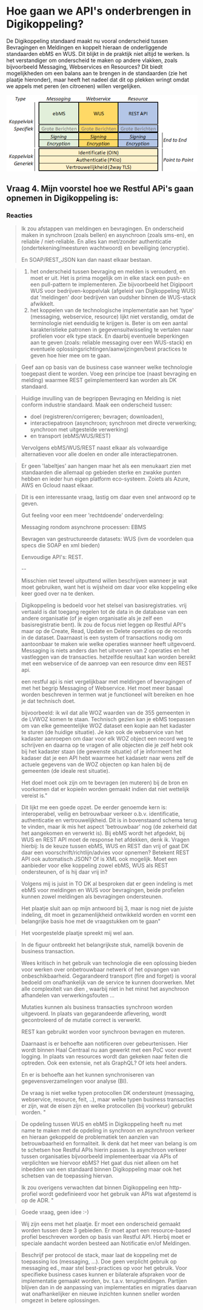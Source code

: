 # Hoe gaan we API's onderbrengen in Digikoppeling?

De Digikoppeling standaard maakt nu vooral onderscheid tussen Bevragingen en Meldingen en koppelt hieraan de onderliggende standaarden ebMS en WUS. Dit blijkt in de praktijk niet altijd te werken. Is het verstandiger om onderscheid te maken op andere vlakken, zoals bijvoorbeeld Messaging, Webservices en Resources? Dit biedt mogelijkheden om een balans aan te brengen in de standaarden (zie het plaatje hieronder), maar heeft het nadeel dat dit op plekken wringt omdat we appels met peren (en citroenen) willen vergelijken.

![Vraag 4.0](media/image2020-4-15_15-1-26.png "Onderscheid op type koppelvlak in DK architectuur")

## Vraag 4. Mijn voorstel hoe we Restful APi's gaan opnemen in Digikoppeling is:

### Reacties 

>Ik zou afstappen van meldingen en bevragingen.
>En onderscheid maken in synchroon (zoals bellen) en asynchroon (zoals sms-en), en reliable / niet-reliable.
En alles kan met/zonder authenticatie (ondertekening/meesturen wachtwoord) en beveiliging (encryptie).
> 
>En SOAP/REST_JSON kan dan naast elkaar bestaan.

>1. het onderscheid tussen bevraging en melden is verouderd, en moet er uit. Het is prima mogelijk om in elke stack een push- en een pull-pattern te implementeren. Zie bijvoorbeeld het Digipoort WUS voor bedrijven-koppelvlak (afgeleid van Digikoppeling WUS) dat 'meldingen' door bedrijven van oudsher binnen de WUS-stack afwikkelt.
>2. het koppelen van de technologische implementatie aan het 'type' (messaging, webservice, resource) lijkt niet verstandig, omdat de terminologie niet eenduidig te krijgen is. Beter is om een aantal karakteristieke patronen in gegevensuitwisseling te vertalen naar profielen voor elk type stack. En daarbij eventuele beperkingen aan te geven (zoals: reliable messaging over een WUS-stack) en eventuele oplossingsrichtingen/aanwijzingen/best practices te geven hoe hier mee om te gaan.

>Geef aan op basis van de business case wanneer welke technologie toegepast dient te worden. 
>Voeg een principe toe (naast bevraging en melding) waarmee REST geïmplementeerd kan worden als DK standaard.

>Huidige invulling van de begrippen Bevraging en Melding is niet conform industrie standaard.
>Maak een onderscheid tussen:
> * doel (registreren/corrigeren; bevragen; downloaden), 
> * interactiepatroon (asynchroon; synchroon met directe verwerking; synchroon met uitgestelde verwerking) 
> * en transport (ebMS/WUS/REST)
> 
> Vervolgens ebMS/WUS/REST naast elkaar als volwaardige alternatieven voor alle doelen en onder alle interactiepatronen.

>Er geen 'labeltjes' aan hangen maar het als een menukaart zien met standaarden die allemaal op gebieden sterke en zwakke punten hebben en ieder hun eigen platform eco-systeem. Zoiets als Azure, AWS en Gcloud naast elkaar.

>Dit is een interessante vraag, lastig om daar even snel antwoord op te geven.
>  
>Gut feeling voor een meer 'rechtdoende' onderverdeling:
> 
>Messaging rondom asynchrone processen: EBMS
> 
>Bevragen van gestructureerde datasets: WUS
>(ivm de voordelen qua specs die SOAP en xml bieden)
> 
>Eenvoudige API's: REST.
>
> --
> 
> Misschien niet teveel uitputtend willen beschrijven wanneer je wat moet gebruiken, want het is wijsheid om daar voor elke koppeling elke keer goed over na te denken. 

>Digikoppeling is bedoeld voor het stelsel van basisregistraties. vrij vertaald is dat toegang regelen tot de data in de database van een andere organisatie (of je eigen organisatie als je zelf een basisregistratie bent). Ik zou de focus niet leggen op Restful API's maar op de Create, Read, Update en Delete operaties op de records in de dataset. Daarnaast is een system of transactions nodig om aantoonbaar te maken wie welke operaties wanneer heeft uitgevoerd. Messaging is niets anders dan het uitvoeren van 2 operaties en het vastleggen van de transacties. hetzelfde resultaat kan worden bereikt met een webservice of de aanroep van een resource dmv een REST api.
> 
>een restful api is niet vergelijkbaar met meldingen of bevragingen of met het begrip Messaging of Webservice. Het moet meer basaal worden beschreven in termen wat je functioneel wilt bereiken en hoe je dat technisch doet. 
> 
>bijvoorbeeld: ik wil dat alle WOZ waarden van de 355 gemeenten in de LVWOZ komen te staan. Technisch gezien kan je ebMS toepassen om van elke gemeentelijke WOZ dataset een kopie aan het kadaster te sturen (de huidige situatie). Je kan ook de webservice van het kadaster aanroepen om daar voor elk WOZ object een record weg te schrijven en daarna op te vragen of alle objecten die je zelf hebt ook bij het kadaster staan (de gewenste situatie)  of je informeert het kadaser dat je een API hebt waarmee het kadasetr naar wens zelf de actuele gegevens van de WOZ objecten op kan halen bij de gemeenten (de ideale rest situatie).
>
>Het doel moet ook zijn om te bevragen (en muteren) bij de bron en voorkomen dat er kopieën worden gemaakt indien dat niet wettelijk vereist is."

>Dit lijkt me een goede opzet.
>De eerder genoemde kern is: interoperabel, veilig en betrouwbaar verkeer o.b.v. identificatie, authenticatie en vertrouwelijkheid. Dit is in bovenstaand schema terug te vinden, maar ik mis het aspect 'betrouwbaar' nog (de zekerheid dat het aangekomen en verwerkt is). Bij ebMS wordt het afgedekt, bij WUS en REST API moet de response het afdekken, denk ik. 
>Vragen hierbij:
>Is de keuze tussen ebMS, WUS en REST dan vrij of gaat DK daar een voorschrift/richtlijn/advies voor opnemen?
>Betekent REST API ook automatisch JSON? Of is XML ook mogelijk.
>Moet een aanbieder voor elke koppeling zowel ebMS, WUS als REST ondersteunen, of is hij daar vrij in?

>Volgens mij is juist in TO DK al besproken dat er geen indeling is met ebMS voor meldingen en WUS voor bevragingen, beide profielen kunnen zowel meldingen als bevragingen ondersteunen.
> 
>Het plaatje sluit aan op mijn antwoord bij 3, maar is nog niet de juiste indeling, dit moet in gezamenlijkheid ontwikkeld worden en vormt een belangrijke basis hoe met de vraagstukken om te gaan"

>Het voorgestelde plaatje spreekt mij wel aan.

>In de figuur ontbreekt het belangrijkste stuk, namelijk bovenin de business transaction.
>
>Wees kritisch in het gebruik van technologie die een oplossing bieden voor werken over onbetrouwbaar netwerk of het opvangen van onbeschikbaarheid. Gegarandeerd transport (fire and forget) is vooral bedoeld om onafhankelijk van de service te kunnen doorwerken. Met alle complexiteit van dien , waarbij niet in het minst het asynchroon afhandelen van verwerkingsfouten ...
>
>Mutaties kunnen als business transacties synchroon worden uitgevoerd. In plaats van gegarandeerde aflevering, wordt gecontroleerd of de mutatie correct is verwerkt. 
>
>REST kan gebruikt worden voor synchroon bevragen en muteren. 
>
>Daarnaast is er behoefte aan notificeren over gebeurtenissen. Hier wordt binnen Haal Centraal nu aan gewerkt met een PoC voor event logging. In plaats van resources wordt dan gekeken naar feiten die optreden. Ook een extensie, net als GraphQL? Of iets heel anders.
>
>En er is behoefte aan het kunnen synchroniseren van gegevensverzamelingen voor analyse (BI).
>
>De vraag is niet welke typen protocollen DK ondersteunt (messaging, webservice, resource, feit, ..), maar welke typen business transacties er zijn, wat de eisen zijn en welke protocollen (bij voorkeur) gebruikt worden. "

>De opdeling tussen WUS en ebMS in Digikoppeling heeft nu met name te maken met de opdeling in synchroon en asynchroon verkeer en hieraan gekoppeld de problematiek ten aanzien van betrouwbaarheid en formaliteit. Ik denk dat het meer van belang is om te schetsen hoe Restful APIs hierin passen. Is asynchroon verkeer tussen organisaties bijvoorbeeld implementeerbaar via APIs of verplichten we hiervoor ebMS? Het gaat dus niet alleen om het inbedden van een standaard binnen Digikoppeling maar ook het schetsen van de toepassing hiervan.
>
>Ik zou overigens verwachten dat binnen Digikoppeling een http-profiel wordt gedefinieerd voor het gebruik van APIs wat afgestemd is op de ADR. "

>Goede vraag, geen idee :-) 

>Wij zijn eens met het plaatje. Er moet een onderscheid gemaakt worden tussen deze 3 gebieden.
>Er moet apart een resource-based profiel beschreven worden op basis van Restful API. Hierbij moet er speciale aandacht worden besteed aan Notificatie en/of Meldingen.

>Beschrijf per protocol de stack, maar laat de koppeling met de toepassing los (messaging, ...).
>Doe geen verplicht gebruik op messaging ed., maar stel best-practices op voor het gebruik.
>Voor specifieke business cases kunnen er bilaterale afspraken voor de implementatie gemaakt worden, bv. t.a.v. terugmeldingen.
>Partijen blijven dan in de aanpassing van implementaties en migraties daarvan wat onafhankelijker en nieuwe inzichten kunnen sneller worden omgezet in betere oplossingen.

